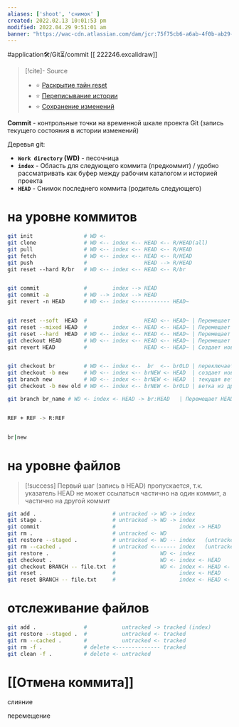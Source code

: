 ```yaml
---
aliases: ['shoot', 'снимок' ]
created: 2022.02.13 10:01:53 pm
modified: 2022.04.29 9:51:01 am
banner: "https://wac-cdn.atlassian.com/dam/jcr:75f75cb6-a6ab-4f0b-ab29-e366914f513c/hero.svg?cdnVersion=313"
---
```


#application🛠/Git⏳/commit
[[ 222246.excalidraw]]

>[!cite]- Source
>
>- ⭐  [Раскрытие тайн reset](https://git-scm.com/book/ru/v2/Инструменты-Git-Раскрытие-тайн-reset)
>- ⭐ [Переписывание истории](https://www.atlassian.com/ru/git/tutorials/rewriting-history)
>- ⭐ [Сохранение изменений](https://www.atlassian.com/ru/git/tutorials/saving-changes)

**Commit** - контрольные точки на временной шкале проекта Git (запись текущего состояния в истории изменений)

Деревья git:
- **`Work directory` (WD)** - песочница
- **`index`** - Область для следующего коммита (предкоммит)  / удобно рассматривать как буфер между рабочим каталогом и историей проекта
- **`HEAD`** - Снимок последнего коммита (родитель следующего)

# на уровне коммитов

```Bash
git init                # WD <-  
git clone               # WD <-- index <-- HEAD <-- R/HEAD(all)
git pull                # WD <-- index <-- HEAD <-- R/HEAD
git fetch               # WD <-- index <-- HEAD <-- R/HEAD
git push                #                  HEAD --> R/HEAD
git reset --hard R/br   # WD <-- index <-- HEAD <-- R/br


git commit              #        index --> HEAD
git commit -a           # WD --> index --> HEAD
git revert -n HEAD      # WD <-- index <----------- HEAD~


git reset --soft  HEAD  #                  HEAD <-- HEAD~ | Перемещает HEAD и REF ветки
git reset --mixed HEAD  #        index <-- HEAD <-- HEAD~ | Перемещает HEAD и REF ветки
git reset --hard  HEAD  # WD <-- index <-- HEAD <-- HEAD~ | Перемещает HEAD и REF ветки
git checkout HEAD       # WD <-- index <-- HEAD <-- HEAD~ | Перемещает только HEAD
git revert HEAD         #                  HEAD <-- HEAD~ | Создает новый коммит


git checkout br         # WD <-- index <--  br  <-- brOLD | переключает ветку
git checkout -b new     # WD <-- index <-- brNEW <- HEAD  | создает новую ветку
git branch new          # WD <-- index <-- brNEW <- HEAD  | текущая ветка
git checkout -b new old # WD <-- index <-- brNEW <- brOLD | ветка из другого коммита
```


```Bash
git branch br_name # WD <- index <- HEAD -> br:HEAD   | Перемещает HEAD и REF ветки


REF + REF -> R:REF


br|new


```

# на уровне файлов

>[!success] Первый шаг (запись в HEAD) пропускается, т.к. указатель HEAD не может ссылаться частично на один коммит, а частично на другой коммит

```Bash
git add .                        # untracked -> WD -> index
git stage .                      # untracked -> WD -> index
git commit                       #                    index -> HEAD
git rm .                         # untracked <- WD
git restore --staged .           # untracked <- WD -- index   (untracked file)
git rm --cached .                # untracked <------- index   (untracked file)
git restore .                    #              WD <- index
git checkout .                   #              WD <- index <- HEAD
git checkout BRANCH -- file.txt  #              WD <- index <- HEAD <- HEAD~
git reset .                      #                    index <- HEAD
git reset BRANCH -- file.txt     #                    index <- HEAD <- HEAD~
```

# отслеживание файлов

```Bash
git add .               #           untracked -> tracked (index)
git restore --staged .  #           untracked <- tracked
git rm --cached .       #           untracked <- tracked 
git rm -f .             # delete <-------------- tracked
git clean -f .          # delete <- untracked
```

# [[Отмена коммита]]

 слияние

 перемещение
